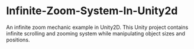 # Infinite-Zoom-System-In-Unity2d
An infinite zoom mechanic example in Unity2D. 
This Unity project contains infinite scrolling and zooming system while manipulating object sizes and positions.
